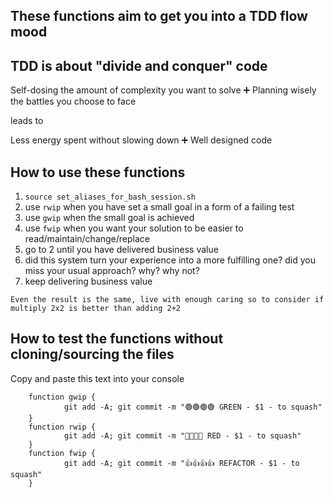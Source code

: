 ## These functions aim to get you into a TDD flow mood 

## TDD is about "divide and conquer" code

Self-dosing the amount of complexity you want to solve ➕ Planning wisely the battles you choose to face

leads to

Less energy spent without slowing down ➕ Well designed code


## How to use these functions

1) `source set_aliases_for_bash_session.sh`
2) use `rwip` when you have set a small goal in a form of a failing test
3) use `gwip` when the small goal is achieved
4) use `fwip` when you want your solution to be easier to read/maintain/change/replace
5) go to 2 until you have delivered business value
6) did this system turn your experience into a more fulfilling one? did you miss your usual approach? why? why not?
7) keep delivering business value

`Even the result is the same, live with enough caring so to consider if multiply 2x2 is better than adding 2+2`

## How to test the functions without cloning/sourcing the files

Copy and paste this text into your console

        function gwip {
                git add -A; git commit -m "🟢🟢🟢🟢 GREEN - $1 - to squash"
        }
        function rwip {
                git add -A; git commit -m "🔴🔴🔴🔴 RED - $1 - to squash"
        }
        function fwip {
                git add -A; git commit -m "👍👍👍👍 REFACTOR - $1 - to squash"
        }
